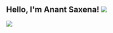 <h2> Hello, I'm Anant Saxena!  <img src="[https://user-images.githubusercontent.com/74038190/216655848-cf4d7bed-52aa-4740-8c67-1832472051ec.gif](https://media.tenor.com/sTFc7j1xRJ0AAAAM/doge-dancing-doge.gif)" /></h2>
</em></p>

<img src="https://www.figma.com/embed?embed_host=share&url=https%3A%2F%2Fwww.figma.com%2Ffile%2FSL5Ug9xSdCNETWrpcjvCqJ%2FUntitled%3Ftype%3Ddesign%26node-id%3D2%253A2%26t%3D1aT0SPvy8SjjvPAg-1" />

